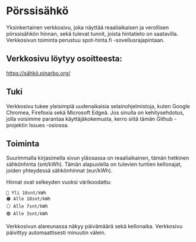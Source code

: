 
# Pörssisähkö

Yksinkertainen verkkosivu, joka näyttää reaaliaikaisen ja verollisen pörssisähkön hinnan, sekä tulevat tunnit, joista hintatieto on saatavilla. Verkkosivun toiminta perustuu spot-hinta.fi -sovellusrajapintaan.



## Verkkosivu löytyy osoitteesta:

https://sähkö.pinarbo.org/

## Tuki

Verkkosivu tukee yleisimpiä uudenaikaisia selainohjelmistoja, kuten Google Chromea, Firefoxia sekä Microsoft Edgeä. Jos sinulla on kehitysehdotus, jolla voisimme parantaa käyttäjäkokemusta, kerro siitä tämän Github -projektin Issues -osiossa.

## Toiminta
Suurimmalla kirjasimella sivun yläosassa on reaaliaikainen, tämän hetkinen sähkönhinta (snt/kWh). Tämän alapuolella on tulevien tuntien kellonajat, joiden yhteydessä sähkönhinnat (eur/kWh).

Hinnat ovat selkeyden vuoksi värikoodattu:

```
🔴 Yli 18snt/kWh
🟠 Alle 18snt/kWh
⚪ Alle 7snt/kWh
🟢 Alle 3snt/kWh
```
Verkkosivun alareunassa näkyy päivämäärä sekä kellonaika. Verkkosivu päivittyy automaattisesti minuutin välein.
